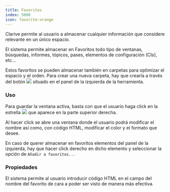 ```yaml
---
title: Favoritos
index: 5000
icon: favorite-orange
---
```


Clarive permite al usuario a almacenar cualquier información que considere relevante
en un único espacio.

El sistema permite almacenar en Favoritos todo tipo de ventanas, búsquedas, informes,
tópicos, pases, elementos de configuración (CIs), etc...

Estos favoritos se pueden almacenar también en carpetas para optimizar el espacio y el orden. Para crear una nueva carpeta, hay que crearla a través del botón <img src="/static/images/icons/favorite-new.svg" /> situado en el panel de la izquierda de la herramienta.

### Uso

Para guardar la ventana activa, basta con que el usuario haga click en la estrella
<img src="/static/images/icons/favorite-grey.svg" /> que aparece en la parte superior derecha.

Al hacer click se abre una ventana donde el usuario podrá modificar el nombre así como,
con código HTML, modificar el color y el formato que desee.

En caso de querer almacenar en favoritos elementos del panel de la izquierda, hay que hacer click derecho en dicho elemento y seleccionar
la opción de `Añadir a favoritos...`

### Propiedades

El sistema permite al usuario introducir código HTML en el campo del nombre del
favorito de cara a poder ser visto de manera más efectiva.